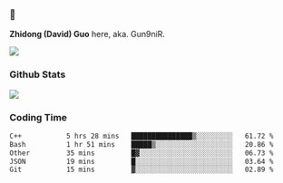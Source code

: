 ### 👋 

**Zhidong (David) Guo** here, aka. Gun9niR.

![](https://komarev.com/ghpvc/?username=Gun9niR&label=Total+Views)

### Github Stats

<img src="https://github-readme-stats.vercel.app/api?username=Gun9niR&count_private=true&show_icons=true&theme=vue-dark&hide_title=true">

### Coding Time

<!--START_SECTION:waka-->

```txt
C++           5 hrs 28 mins   ███████████████▒░░░░░░░░░   61.72 %
Bash          1 hr 51 mins    █████▒░░░░░░░░░░░░░░░░░░░   20.86 %
Other         35 mins         █▓░░░░░░░░░░░░░░░░░░░░░░░   06.73 %
JSON          19 mins         █░░░░░░░░░░░░░░░░░░░░░░░░   03.64 %
Git           15 mins         ▓░░░░░░░░░░░░░░░░░░░░░░░░   02.89 %
```

<!--END_SECTION:waka-->
